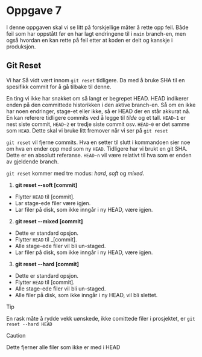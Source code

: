 # Oppgave 7

I denne oppgaven skal vi se litt på forskjellige måter å rette opp feil. 
Både feil som har oppstått før en har lagt endringene til i `main` branch-en, 
men også hvordan en kan rette på feil etter at koden er delt og kanskje i produksjon.

## Git Reset
Vi har Så vidt vært innom `git reset` tidligere. Da med å bruke SHA til en spesifikk commit for å gå tilbake til denne. 

En ting vi ikke har snakket om så langt er begrepet HEAD. HEAD indikerer enden på den committede historikken i den aktive branch-en. 
Så om en ikke har noen endringer, stage-et eller ikke, så er HEAD der en står akkurat nå.
<br>En kan referere tidligere commits ved å legge til *tilde* og et tall. 
`HEAD~1` er nest siste commit, `HEAD~2` er tredje siste commit osv. 
`HEAD~0` er det samme som `HEAD`.
Dette skal vi bruke litt fremover når vi ser på `git reset`

`git reset` vil fjerne commits. Hva en setter til slutt i kommandoen sier noe om hva en ender opp med som ny `HEAD`.
Tidligere har vi brukt en git SHA. Dette er en absolutt referanse.
`HEAD~n` vil være relativt til hva som er enden av gjeldende branch.

`git reset` kommer med tre modus: *hard*, *soft* og *mixed*.
1) **git reset --soft [commit]**
 - Flytter `HEAD` til [commit].
 - Lar stage-ede filer være igjen.
 - Lar filer på disk, som ikke inngår i ny HEAD, være igjen.

2) **git reset --mixed [commit]**
 - Dette er standard opsjon.
 - Flytter `HEAD` til _[commit].
 - Alle stage-ede filer vil bli un-staged.
 - Lar filer på disk, som ikke inngår i ny HEAD, være igjen.

3) **git reset --hard [commit]**
 - Dette er standard opsjon.
 - Flytter `HEAD` til [commit].
 - Alle stage-ede filer vil bli un-staged.
 - Alle filer på disk, som ikke inngår i ny HEAD, vil bli slettet.
> [!TIP]
> En rask måte å rydde vekk uønskede, ikke comittede filer i prosjektet, er `git reset --hard HEAD`

> [!CAUTION]
> Dette fjerner alle filer som ikke er med i HEAD
